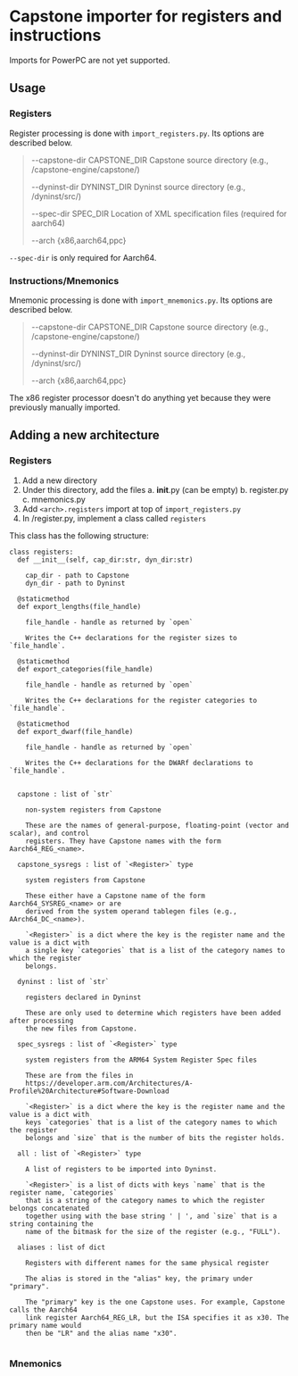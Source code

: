 # Capstone importer for registers and instructions

Imports for PowerPC are not yet supported.

## Usage

### Registers

Register processing is done with `import_registers.py`. Its options are described below.

>   --capstone-dir CAPSTONE_DIR
>                         Capstone source directory (e.g., /capstone-engine/capstone/)
>
>   --dyninst-dir DYNINST_DIR
>                         Dyninst source directory (e.g., /dyninst/src/)
>
>   --spec-dir SPEC_DIR   Location of XML specification files (required for aarch64)
>
>   --arch {x86,aarch64,ppc}

`--spec-dir` is only required for Aarch64.


### Instructions/Mnemonics

Mnemonic processing is done with `import_mnemonics.py`. Its options are described below.

>   --capstone-dir CAPSTONE_DIR
>                         Capstone source directory (e.g., /capstone-engine/capstone/)
>
>   --dyninst-dir DYNINST_DIR
>                         Dyninst source directory (e.g., /dyninst/src/)
>
>   --arch {x86,aarch64,ppc}

The x86 register processor doesn't do anything yet because they were previously manually imported.


## Adding a new architecture

### Registers

1. Add a new directory <arch>
2. Under this directory, add the files
  a. __init__.py  (can be empty)
  b. register.py
  c. mnemonics.py
3. Add `<arch>.registers` import at top of `import_registers.py`
4. In <arch>/register.py, implement a class called `registers`

This class has the following structure:

```
class registers:
  def __init__(self, cap_dir:str, dyn_dir:str)
  
    cap_dir - path to Capstone
    dyn_dir - path to Dyninst
  
  @staticmethod
  def export_lengths(file_handle)
  
    file_handle - handle as returned by `open`
    
    Writes the C++ declarations for the register sizes to `file_handle`.
  
  @staticmethod
  def export_categories(file_handle)

    file_handle - handle as returned by `open`
    
    Writes the C++ declarations for the register categories to `file_handle`.
  
  @staticmethod
  def export_dwarf(file_handle)
  
    file_handle - handle as returned by `open`
    
    Writes the C++ declarations for the DWARf declarations to `file_handle`.


  capstone : list of `str`
  
    non-system registers from Capstone
   
    These are the names of general-purpose, floating-point (vector and scalar), and control
    registers. They have Capstone names with the form Aarch64_REG_<name>.

  capstone_sysregs : list of `<Register>` type
  
    system registers from Capstone
  
    These either have a Capstone name of the form Aarch64_SYSREG_<name> or are
    derived from the system operand tablegen files (e.g., AArch64_DC_<name>).
    
    `<Register>` is a dict where the key is the register name and the value is a dict with
    a single key `categories` that is a list of the category names to which the register
    belongs.
  
  dyninst : list of `str`
  
    registers declared in Dyninst
  
    These are only used to determine which registers have been added after processing
    the new files from Capstone.
    
  spec_sysregs : list of `<Register>` type
  
    system registers from the ARM64 System Register Spec files
  
    These are from the files in
    https://developer.arm.com/Architectures/A-Profile%20Architecture#Software-Download
    
    `<Register>` is a dict where the key is the register name and the value is a dict with
    keys `categories` that is a list of the category names to which the register
    belongs and `size` that is the number of bits the register holds.
    
  all : list of `<Register>` type
  
    A list of registers to be imported into Dyninst.
    
    `<Register>` is a list of dicts with keys `name` that is the register name, `categories`
    that is a string of the category names to which the register belongs concatenated
    together using with the base string ' | ', and `size` that is a string containing the
    name of the bitmask for the size of the register (e.g., "FULL").
  
  aliases : list of dict
  
    Registers with different names for the same physical register
    
    The alias is stored in the "alias" key, the primary under "primary".
    
    The "primary" key is the one Capstone uses. For example, Capstone calls the Aarch64
    link register Aarch64_REG_LR, but the ISA specifies it as x30. The primary name would
    then be "LR" and the alias name "x30".
  
```

### Mnemonics


